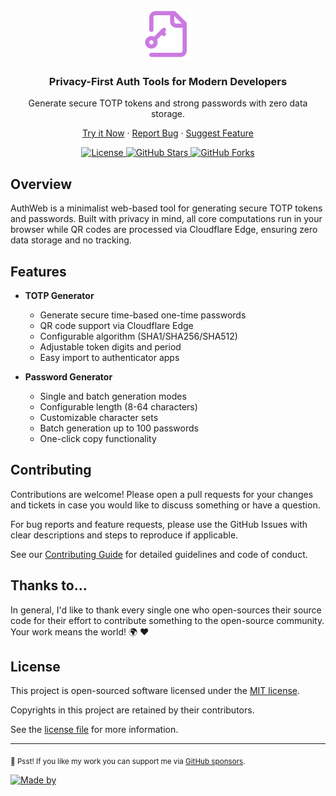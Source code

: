 <p align="center">
  <img src="./public/favicon.svg" width="80" height="80" alt="AuthWeb logo">
</p>

<h3 align="center">Privacy-First Auth Tools for Modern Developers</h3>

<p align="center">
  Generate secure TOTP tokens and strong passwords with zero data storage.
</p>

<p align="center">
  <a href="https://auth.web.id">Try it Now</a>
  ·
  <a href="https://github.com/riipandi/authweb/issues">Report Bug</a>
  ·
  <a href="https://github.com/riipandi/authweb/issues">Suggest Feature</a>
</p>

<p align="center">
  <a href="https://github.com/riipandi/authweb/blob/main/LICENSE">
    <img src="https://img.shields.io/github/license/riipandi/authweb?style=flat-square" alt="License">
  </a>
  <a href="https://github.com/riipandi/authweb/stargazers">
    <img src="https://img.shields.io/github/stars/riipandi/authweb?style=flat-square" alt="GitHub Stars">
  </a>
  <a href="https://github.com/riipandi/authweb/network/members">
    <img src="https://img.shields.io/github/forks/riipandi/authweb?style=flat-square" alt="GitHub Forks">
  </a>
</p>

## Overview

AuthWeb is a minimalist web-based tool for generating secure TOTP tokens and passwords. Built with privacy in mind, all core computations run in your browser while QR codes are processed via Cloudflare Edge, ensuring zero data storage and no tracking.

## Features

- **TOTP Generator**
  - Generate secure time-based one-time passwords
  - QR code support via Cloudflare Edge
  - Configurable algorithm (SHA1/SHA256/SHA512)
  - Adjustable token digits and period
  - Easy import to authenticator apps

- **Password Generator**
  - Single and batch generation modes
  - Configurable length (8-64 characters)
  - Customizable character sets
  - Batch generation up to 100 passwords
  - One-click copy functionality

## Contributing

Contributions are welcome! Please open a pull requests for your changes and tickets in case you would like to discuss something or have a question.

For bug reports and feature requests, please use the GitHub Issues with clear descriptions and steps to reproduce if applicable.

See our [Contributing Guide](./CONTRIBUTING.md) for detailed guidelines and code of conduct.

## Thanks to...

In general, I'd like to thank every single one who open-sources their source code for their
effort to contribute something to the open-source community. Your work means the world! 🌍 ❤️

## License

This project is open-sourced software licensed under the [MIT license](./LICENSE).

Copyrights in this project are retained by their contributors.

See the [license file](./LICENSE) for more information.

---

<sub>🤫 Psst! If you like my work you can support me via [GitHub sponsors](https://github.com/sponsors/riipandi).</sub>

[![Made by](https://badgen.net/badge/icon/Made%20by%20Aris%20Ripandi?icon=bitcoin-lightning&label&color=black&labelColor=black)][riipandi-x]

<!-- link reference definition -->
[riipandi-x]: https://x.com/intent/follow?screen_name=riipandi
